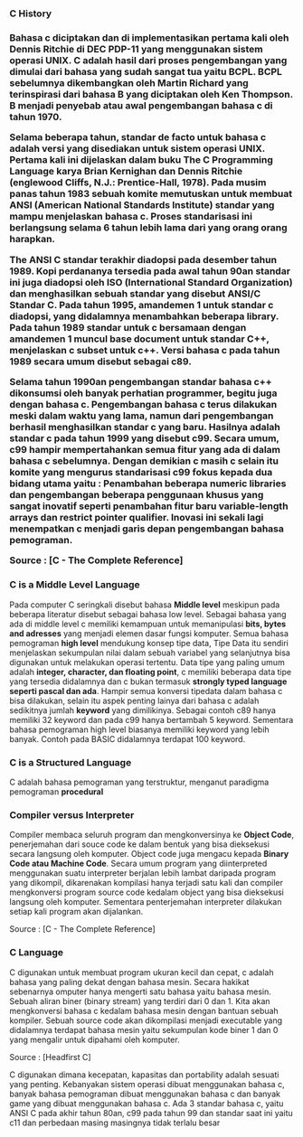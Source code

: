 <h3>C History<h3>

<p>Bahasa c diciptakan dan di implementasikan pertama kali oleh <b>Dennis Ritchie</b> di DEC PDP-11
yang menggunakan sistem operasi UNIX. C adalah hasil dari proses pengembangan yang dimulai dari
bahasa yang sudah sangat tua yaitu <b>BCPL</b>. BCPL sebelumnya dikembangkan oleh Martin Richard yang
terinspirasi dari bahasa <b>B</b> yang diciptakan oleh Ken Thompson. B menjadi penyebab atau awal pengembangan bahasa c di tahun 1970.</p>

<p>Selama beberapa tahun, standar de facto untuk bahasa c adalah versi yang disediakan untuk sistem operasi UNIX.
Pertama kali ini dijelaskan dalam buku <b>The C Programming Language</b> karya Brian Kernighan dan Dennis Ritchie (englewood Cliffs, N.J.: Prentice-Hall, 1978).
Pada musim panas tahun 1983 sebuah komite memutuskan untuk membuat <b>ANSI (American National Standards Institute) standar</b> yang mampu
menjelaskan bahasa c. Proses standarisasi ini berlangsung selama 6 tahun lebih lama dari yang orang orang harapkan.</p>

<p>The ANSI C standar terakhir diadopsi pada desember tahun 1989. Kopi perdananya tersedia pada awal tahun 90an
standar ini juga diadopsi oleh <b>ISO (International Standard Organization)</b> dan menghasilkan sebuah standar yang disebut ANSI/C Standar C.
Pada tahun 1995, amandemen 1 untuk standar c diadopsi, yang didalamnya menambahkan beberapa library. Pada tahun 1989 standar untuk c
bersamaan dengan amandemen 1 muncul base document untuk standar C++, menjelaskan c subset untuk c++. Versi bahasa c pada tahun 1989
secara umum disebut sebagai <b>c89.</b></p>

<p>Selama tahun 1990an pengembangan standar bahasa c++ dikonsumsi oleh banyak perhatian programmer, begitu juga dengan bahasa c. 
Pengembangan bahasa c terus dilakukan meski dalam waktu yang lama, namun dari pengembangan berhasil menghasilkan standar c yang baru.
Hasilnya adalah standar c pada tahun 1999 yang disebut <b>c99</b>. Secara umum, c99 hampir mempertahankan semua fitur yang ada di dalam bahasa c sebelumnya. 
Dengan demikian c masih c selain itu komite yang mengurus standarisasi c99 fokus kepada dua bidang utama yaitu : Penambahan beberapa <b>numeric libraries</b> 
dan pengembangan beberapa penggunaan khusus yang sangat inovatif seperti penambahan fitur baru <b>variable-length arrays dan restrict pointer qualifier</b>. 
Inovasi ini sekali lagi menempatkan c menjadi garis depan pengembangan bahasa pemograman.</p> Source : [C - The Complete Reference]

<h3>C is a Middle Level Language</h3>
<p>Pada computer C seringkali disebut bahasa <b>Middle level</b> meskipun pada beberapa literatur disebut sebagai bahasa low level. 
Sebagai bahasa yang ada di middle level c memiliki kemampuan untuk memanipulasi <b>bits, bytes and adresses</b> yang menjadi elemen dasar 
fungsi komputer. Semua bahasa pemograman <b>high level</b> mendukung konsep tipe data, Tipe Data itu sendiri 
menjelaskan sekumpulan nilai dalam sebuah variabel yang selanjutnya bisa digunakan untuk melakukan operasi tertentu.
Data tipe yang paling umum adalah <b>integer, character, dan floating point</b>, c memiliki beberapa
data tipe yang tersedia didalamnya dan c bukan termasuk <b>strongly typed language seperti pascal dan ada</b>. 
Hampir semua konversi tipedata dalam bahasa c bisa dilakukan, selain itu aspek penting lainya dari bahasa c adalah 
sedikitnya jumlah <b>keyword</b> yang dimilikinya. Sebagai contoh c89 hanya memiliki 32 keyword dan pada c99 hanya 
bertambah 5 keyword. Sementara bahasa pemograman high level biasanya memiliki keyword yang lebih banyak. 
Contoh pada BASIC didalamnya terdapat 100 keyword.</p>

<h3>C is a Structured Language</h3>
<p>C adalah bahasa pemograman yang terstruktur, menganut paradigma pemograman <b>procedural</b></p>

<h3>Compiler versus Interpreter</h3>
<p>Compiler membaca seluruh program dan mengkonversinya ke <b>Object Code</b>, penerjemahan dari souce code ke dalam bentuk 
yang bisa dieksekusi secara langsung oleh komputer. Object code juga mengacu kepada <b>Binary Code atau Machine Code</b>. 
Secara umum program yang diinterpreted menggunakan suatu interpreter berjalan lebih lambat daripada program yang dikompil, 
dikarenakan kompilasi hanya terjadi satu kali dan compiler mengkonversi program source code kedalam object yang bisa dieksekusi langsung oleh komputer.
Sementara penterjemahan interpreter dilakukan setiap kali program akan dijalankan.</p> Source : [C - The Complete Reference]


<h3>C Language</h3>
<p>C digunakan untuk membuat program ukuran kecil dan cepat, c adalah bahasa yang paling dekat dengan bahasa mesin.
Secara hakikat sebenarnya omputer hanya mengerti satu bahasa yaitu bahasa mesin. Sebuah aliran biner (binary stream) 
yang terdiri dari 0 dan 1. Kita akan mengkonversi bahasa c kedalam bahasa mesin dengan bantuan sebuah kompiler. 
Sebuah source code akan dikompilasi menjadi executable yang didalamnya terdapat bahasa mesin yaitu sekumpulan 
kode biner 1 dan 0 yang mengalir untuk dipahami oleh komputer. </p> Source : [Headfirst C]

<p>C digunakan dimana kecepatan, kapasitas dan portability adalah sesuati yang penting. 
Kebanyakan sistem operasi dibuat menggunakan bahasa c, banyak bahasa pemograman dibuat menggunakan bahasa c
dan banyak game yang dibuat menggunakan bahasa c. Ada 3 standar bahasa c, yaitu ANSI C pada akhir tahun 80an, 
c99 pada tahun 99 dan standar saat ini yaitu c11 dan perbedaan masing masingnya tidak terlalu besar</p>

